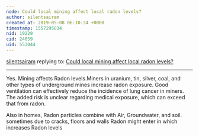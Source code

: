 ```yaml
---
node: Could local mining affect local radon levels? 
author: silentsairam
created_at: 2019-05-08 06:10:34 +0000
timestamp: 1557295834
nid: 19229
cid: 24059
uid: 553044
---
```




[silentsairam](../profile/silentsairam) replying to: [Could local mining affect local radon levels? ](../notes/stevie/05-03-2019/could-local-mining-affect-local-radon-levels)

----
Yes. Mining affects Radon levels.Miners in uranium, tin, silver, coal, and other types of underground mines increase radon exposure. Good ventilation can effectively reduce the incidence of lung cancer in miners.
The added risk is unclear regarding medical exposure, which can exceed that from radon.

Also in homes, Radon particles combine with Air, Groundwater, and soil. sometimes due to cracks, floors and walls Radon might enter in  which increases Radon levels